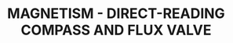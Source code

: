 ---
learningObjectiveId: "022.03"
parentId: "022"
title: MAGNETISM - DIRECT-READING COMPASS AND FLUX VALVE
---